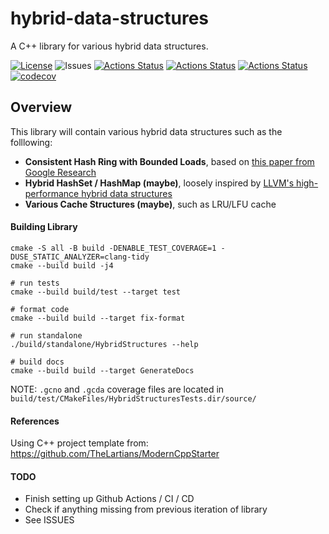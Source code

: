 # hybrid-data-structures
A C++ library for various hybrid data structures. 

[![License](https://img.shields.io/badge/license-MIT-green)](./LICENSE)
![Issues](https://img.shields.io/github/issues/luo-anthony/hybrid-data-structures)
[![Actions Status](https://github.com/luo-anthony/hybrid-data-structures/workflows/Ubuntu/badge.svg)](https://github.com/luo-anthony/hybrid-data-structures/actions)
[![Actions Status](https://github.com/luo-anthony/hybrid-data-structures/workflows/Style/badge.svg)](https://github.com/luo-anthony/hybrid-data-structures/actions)
[![Actions Status](https://github.com/luo-anthony/hybrid-data-structures/workflows/Install/badge.svg)](https://github.com/luo-anthony/hybrid-data-structures/actions)
[![codecov](https://codecov.io/gh/luo-anthony/hybrid-data-structures/branch/main/graph/badge.svg?token=CSKV986JHM)](https://codecov.io/gh/luo-anthony/hybrid-data-structures)

## Overview 

This library will contain various hybrid data structures such as the folllowing:
 - **Consistent Hash Ring with Bounded Loads**, based on [this paper from Google Research](https://ai.googleblog.com/2017/04/consistent-hashing-with-bounded-loads.html)
 - **Hybrid HashSet / HashMap (maybe)**, loosely inspired by [LLVM's high-performance hybrid data structures](https://www.youtube.com/watch?v=vElZc6zSIXM&list=PLiDK46vnsTT-JerJ8k5-W5L-yKvSu0M41&index=3)
 - **Various Cache Structures (maybe)**, such as LRU/LFU cache


#### Building Library 
```
cmake -S all -B build -DENABLE_TEST_COVERAGE=1 -DUSE_STATIC_ANALYZER=clang-tidy
cmake --build build -j4

# run tests
cmake --build build/test --target test

# format code
cmake --build build --target fix-format

# run standalone
./build/standalone/HybridStructures --help

# build docs
cmake --build build --target GenerateDocs

```

NOTE: `.gcno` and `.gcda` coverage files are located in `build/test/CMakeFiles/HybridStructuresTests.dir/source/`

#### References
Using C++ project template from: https://github.com/TheLartians/ModernCppStarter

#### TODO
 - Finish setting up Github Actions / CI / CD
 - Check if anything missing from previous iteration of library
 - See ISSUES
